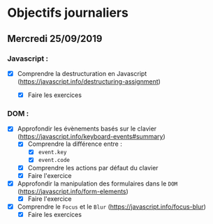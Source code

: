 # Objectifs journaliers

## Mercredi 25/09/2019

### Javascript :

  * [X] Comprendre la destructuration en Javascript (https://javascript.info/destructuring-assignment)
    * [X] Faire les exercices
  


### DOM : 

  * [X] Approfondir les évènements basés sur le clavier (https://javascript.info/keyboard-events#summary)
    * [X] Comprendre la différence entre : 
      * [X] `event.key`
      * [X] `event.code`
    * [X] Comprendre les actions par défaut du clavier
    * [X] Faire l'exercice

  * [X] Approfondir la manipulation des formulaires dans le `DOM` (https://javascript.info/form-elements)
    * [X] Faire l'exercice
  
  * [X] Comprendre le `Focus` et le `Blur` (https://javascript.info/focus-blur)
    * [X] Faire les exercices
